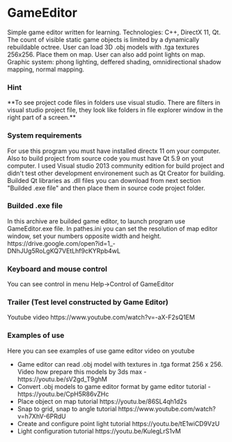 # GameEditor

Simple game editor written for learning. Technologies: C++, DirectX 11, Qt. The count of visible static game objects is limited by a dynamically rebuildable octree. User can load 3D .obj models with .tga textures 256x256. Place them on map. User can also add point lights on map. Graphic system: phong lighting, deffered shading, omnidirectional shadow mapping, normal mapping.

<h3>Hint</h3>
<p>**To see project code files in folders use visual studio. There are filters in visual studio project file, they look like folders in file explorer window in the right part of a screen.**</p>

<h3>System requirements</h3>
<p>For use this program you must have installed directx 11 om your computer. Also to build project from source code you must have Qt 5.9 on yout computer. I used Visual studio 2013 community edition for build project and didn't test other development environement such as Qt Creator for building. Builded Qt libraries as .dll files you can download from next section "Builded .exe file" and then place them in source code project folder.</p>

<h3>Builded .exe file</h3>
<p>In this archive are builded game editor, to launch program use GameEditor.exe file. In pathes.ini you can set the resolution of map editor window, set your numbers opposite width and height.
https://drive.google.com/open?id=1_-DNhJUg5RoLgKQ7VEtLhf9cKYRpb4wL</p>

<h3>Keyboard and mouse control</h3>
<p>You can see control in menu Help->Control of GameEditor</p>

<h3>Trailer (Test level constructed by Game Editor)</h3>
<p>Youtube video https://www.youtube.com/watch?v=-aX-F2sQ1EM</p>

<h3>Examples of use</h3>
<p>
  Here you can see examples of use game editor video on youtube
  <ul>
    <li>Game editor can read .obj model with textures in .tga format 256 x 256. Video how prepare this models by 3ds max - https://youtu.be/sV2gd_T9ghM</li>
    <li>Convert .obj models to game editor format by game editor tutorial - https://youtu.be/CpH5R86vZHc</li>
    <li>Place object on map tutorial https://youtu.be/86SL4qh1d2s</li>
    <li>Snap to grid, snap to angle tutorial https://www.youtube.com/watch?v=h7XhV-6PRdU</li>
    <li>Create and configure point light tutorial https://youtu.be/tE1wiCD9VzU</li>
    <li>Light configuration tutorial https://youtu.be/KulegLrS1vM</li>
  </ul>
</p>

